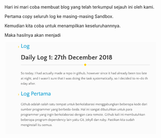 Hari ini mari coba membuat blog yang telah terkumpul sejauh ini oleh kami.

Pertama copy seluruh log ke masing-masing Sandbox.

Kemudian kita coba untuk menampilkan keseluruhannnya.

Maka hasilnya akan menjadi

![images](https://raw.githubusercontent.com/farz-hkh/extra182/master/assets/images/log.png)
